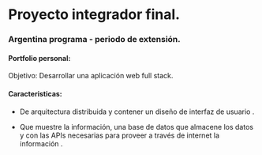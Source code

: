 #  Proyecto integrador final.
### Argentina programa - periodo de extensión.

#### Portfolio personal:
Objetivo: Desarrollar una aplicación web full stack.

#### Caracteristicas:

- De arquitectura distribuida y contener un diseño de interfaz de usuario .

- Que muestre la información, una base de datos que almacene los datos y con las APIs necesarias para proveer a través de internet la información .

